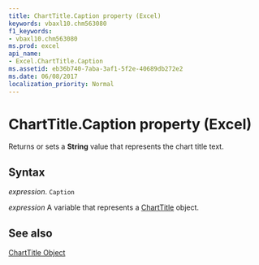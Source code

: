 ```yaml
---
title: ChartTitle.Caption property (Excel)
keywords: vbaxl10.chm563080
f1_keywords:
- vbaxl10.chm563080
ms.prod: excel
api_name:
- Excel.ChartTitle.Caption
ms.assetid: eb36b740-7aba-3af1-5f2e-40689db272e2
ms.date: 06/08/2017
localization_priority: Normal
---
```



# ChartTitle.Caption property (Excel)

Returns or sets a  **String** value that represents the chart title text.


## Syntax

_expression_. `Caption`

_expression_ A variable that represents a [ChartTitle](Excel.ChartTitle-graph-property.md) object.


## See also


[ChartTitle Object](Excel.ChartTitle(object).md)


